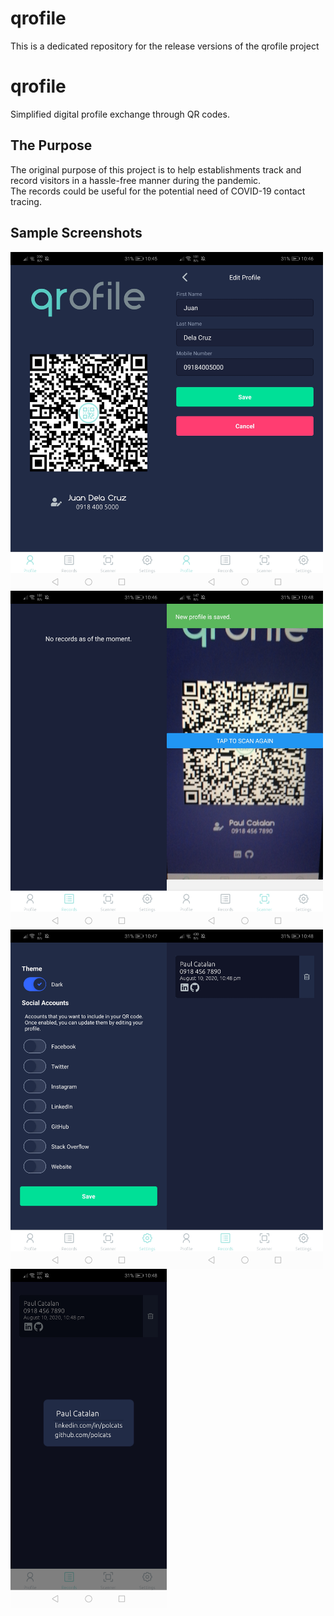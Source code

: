 # qrofile

This is a dedicated repository for the release versions of the qrofile project

# qrofile

Simplified digital profile exchange through QR codes.

## The Purpose

The original purpose of this project is to help establishments track and record visitors in a hassle-free manner during the pandemic. <br> The records could be useful for the potential need of COVID-19 contact tracing.

## Sample Screenshots

<img align="left" alt="Visual Studio Code" width="250px" src="docs/qrofile1.1.0/dashboard.jpg" />
<img align="left" alt="Visual Studio Code" width="250px" src="docs/qrofile1.1.0/edit.jpg" />
<img align="left" alt="Visual Studio Code" width="250px" src="docs/qrofile1.1.0/records_empty.jpg" />
<img align="left" alt="Visual Studio Code" width="250px" src="docs/qrofile1.1.0/scan.jpg" />
<img align="left" alt="Visual Studio Code" width="250px" src="docs/qrofile1.1.0/settings.jpg" />
<img align="left" alt="Visual Studio Code" width="250px" src="docs/qrofile1.1.0/records_content.jpg" />
<img align="left" alt="Visual Studio Code" width="250px" src="docs/qrofile1.1.0/records_detail.jpg" />
